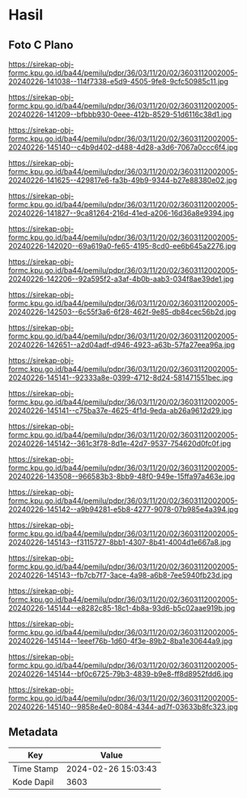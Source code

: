 # Hasil

## Foto C Plano

https://sirekap-obj-formc.kpu.go.id/ba44/pemilu/pdpr/36/03/11/20/02/3603112002005-20240226-141038--114f7338-e5d9-4505-9fe8-9cfc50985c11.jpg

https://sirekap-obj-formc.kpu.go.id/ba44/pemilu/pdpr/36/03/11/20/02/3603112002005-20240226-141209--bfbbb930-0eee-412b-8529-51d6116c38d1.jpg

https://sirekap-obj-formc.kpu.go.id/ba44/pemilu/pdpr/36/03/11/20/02/3603112002005-20240226-145140--c4b9d402-d488-4d28-a3d6-7067a0ccc6f4.jpg

https://sirekap-obj-formc.kpu.go.id/ba44/pemilu/pdpr/36/03/11/20/02/3603112002005-20240226-141625--429817e6-fa3b-49b9-9344-b27e88380e02.jpg

https://sirekap-obj-formc.kpu.go.id/ba44/pemilu/pdpr/36/03/11/20/02/3603112002005-20240226-141827--9ca81264-216d-41ed-a206-16d36a8e9394.jpg

https://sirekap-obj-formc.kpu.go.id/ba44/pemilu/pdpr/36/03/11/20/02/3603112002005-20240226-142020--69a619a0-fe65-4195-8cd0-ee6b645a2276.jpg

https://sirekap-obj-formc.kpu.go.id/ba44/pemilu/pdpr/36/03/11/20/02/3603112002005-20240226-142206--92a595f2-a3af-4b0b-aab3-034f8ae39de1.jpg

https://sirekap-obj-formc.kpu.go.id/ba44/pemilu/pdpr/36/03/11/20/02/3603112002005-20240226-142503--6c55f3a6-6f28-462f-9e85-db84cec56b2d.jpg

https://sirekap-obj-formc.kpu.go.id/ba44/pemilu/pdpr/36/03/11/20/02/3603112002005-20240226-142651--a2d04adf-d946-4923-a63b-57fa27eea96a.jpg

https://sirekap-obj-formc.kpu.go.id/ba44/pemilu/pdpr/36/03/11/20/02/3603112002005-20240226-145141--92333a8e-0399-4712-8d24-581471551bec.jpg

https://sirekap-obj-formc.kpu.go.id/ba44/pemilu/pdpr/36/03/11/20/02/3603112002005-20240226-145141--c75ba37e-4625-4f1d-9eda-ab26a9612d29.jpg

https://sirekap-obj-formc.kpu.go.id/ba44/pemilu/pdpr/36/03/11/20/02/3603112002005-20240226-145142--361c3f78-8d1e-42d7-9537-754620d0fc0f.jpg

https://sirekap-obj-formc.kpu.go.id/ba44/pemilu/pdpr/36/03/11/20/02/3603112002005-20240226-143508--966583b3-8bb9-48f0-949e-15ffa97a463e.jpg

https://sirekap-obj-formc.kpu.go.id/ba44/pemilu/pdpr/36/03/11/20/02/3603112002005-20240226-145142--a9b94281-e5b8-4277-9078-07b985e4a394.jpg

https://sirekap-obj-formc.kpu.go.id/ba44/pemilu/pdpr/36/03/11/20/02/3603112002005-20240226-145143--f3115727-8bb1-4307-8b41-4004d1e667a8.jpg

https://sirekap-obj-formc.kpu.go.id/ba44/pemilu/pdpr/36/03/11/20/02/3603112002005-20240226-145143--fb7cb7f7-3ace-4a98-a6b8-7ee5940fb23d.jpg

https://sirekap-obj-formc.kpu.go.id/ba44/pemilu/pdpr/36/03/11/20/02/3603112002005-20240226-145144--e8282c85-18c1-4b8a-93d6-b5c02aae919b.jpg

https://sirekap-obj-formc.kpu.go.id/ba44/pemilu/pdpr/36/03/11/20/02/3603112002005-20240226-145144--1eeef76b-1d60-4f3e-89b2-8ba1e30644a9.jpg

https://sirekap-obj-formc.kpu.go.id/ba44/pemilu/pdpr/36/03/11/20/02/3603112002005-20240226-145144--bf0c6725-79b3-4839-b9e8-ff8d8952fdd6.jpg

https://sirekap-obj-formc.kpu.go.id/ba44/pemilu/pdpr/36/03/11/20/02/3603112002005-20240226-145140--9858e4e0-8084-4344-ad7f-03633b8fc323.jpg


## Metadata

| Key        | Value               |
| ---------- | ------------------- |
| Time Stamp | 2024-02-26 15:03:43 |
| Kode Dapil | 3603                |



